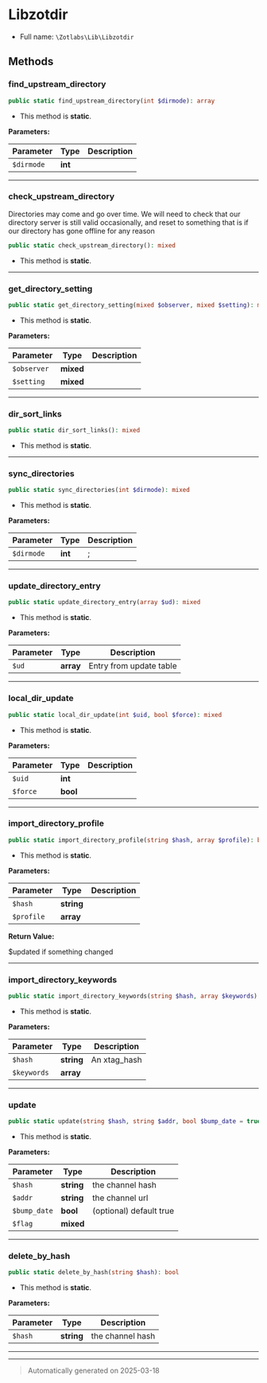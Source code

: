 
# Libzotdir





* Full name: `\Zotlabs\Lib\Libzotdir`




## Methods


### find_upstream_directory



```php
public static find_upstream_directory(int $dirmode): array
```



* This method is **static**.




**Parameters:**

| Parameter | Type | Description |
|-----------|------|-------------|
| `$dirmode` | **int** |  |





***

### check_upstream_directory

Directories may come and go over time. We will need to check that our
directory server is still valid occasionally, and reset to something that
is if our directory has gone offline for any reason

```php
public static check_upstream_directory(): mixed
```



* This method is **static**.








***

### get_directory_setting



```php
public static get_directory_setting(mixed $observer, mixed $setting): mixed
```



* This method is **static**.




**Parameters:**

| Parameter | Type | Description |
|-----------|------|-------------|
| `$observer` | **mixed** |  |
| `$setting` | **mixed** |  |





***

### dir_sort_links



```php
public static dir_sort_links(): mixed
```



* This method is **static**.








***

### sync_directories



```php
public static sync_directories(int $dirmode): mixed
```



* This method is **static**.




**Parameters:**

| Parameter | Type | Description |
|-----------|------|-------------|
| `$dirmode` | **int** | ; |





***

### update_directory_entry



```php
public static update_directory_entry(array $ud): mixed
```



* This method is **static**.




**Parameters:**

| Parameter | Type | Description |
|-----------|------|-------------|
| `$ud` | **array** | Entry from update table |





***

### local_dir_update



```php
public static local_dir_update(int $uid, bool $force): mixed
```



* This method is **static**.




**Parameters:**

| Parameter | Type | Description |
|-----------|------|-------------|
| `$uid` | **int** |  |
| `$force` | **bool** |  |





***

### import_directory_profile



```php
public static import_directory_profile(string $hash, array $profile): bool
```



* This method is **static**.




**Parameters:**

| Parameter | Type | Description |
|-----------|------|-------------|
| `$hash` | **string** |  |
| `$profile` | **array** |  |


**Return Value:**

$updated if something changed




***

### import_directory_keywords



```php
public static import_directory_keywords(string $hash, array $keywords): mixed
```



* This method is **static**.




**Parameters:**

| Parameter | Type | Description |
|-----------|------|-------------|
| `$hash` | **string** | An xtag_hash |
| `$keywords` | **array** |  |





***

### update



```php
public static update(string $hash, string $addr, bool $bump_date = true, mixed $flag = null): mixed
```



* This method is **static**.




**Parameters:**

| Parameter | Type | Description |
|-----------|------|-------------|
| `$hash` | **string** | the channel hash |
| `$addr` | **string** | the channel url |
| `$bump_date` | **bool** | (optional) default true |
| `$flag` | **mixed** |  |





***

### delete_by_hash



```php
public static delete_by_hash(string $hash): bool
```



* This method is **static**.




**Parameters:**

| Parameter | Type | Description |
|-----------|------|-------------|
| `$hash` | **string** | the channel hash |





***


***
> Automatically generated on 2025-03-18
